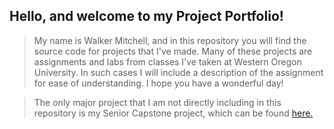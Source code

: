 ## Hello, and welcome to my Project Portfolio!
> My name is Walker Mitchell, and in this repository you will find the source code for projects that I've made. 
Many of these projects are assignments and labs from classes I've taken at Western Oregon University. In such cases 
I will include a description of the assignment for ease of understanding. I hope you have a wonderful day!

> The only major project that I am not directly including in this repository is my Senior Capstone project, 
which can be found [here.](https://github.com/walkermitchell/DAD-Bod-Development)
